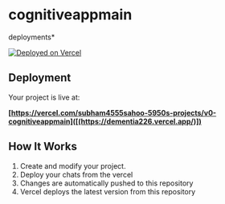 # cognitiveappmain
deployments*

[![Deployed on Vercel](https://img.shields.io/badge/Deployed%20on-Vercel-black?style=for-the-badge&logo=vercel)](https://dementia226.vercel.app/)

## Deployment

Your project is live at:

**[https://vercel.com/subham4555sahoo-5950s-projects/v0-cognitiveappmain]([(https://dementia226.vercel.app/)])**

## How It Works

1. Create and modify your project.
2. Deploy your chats from the vercel
3. Changes are automatically pushed to this repository
4. Vercel deploys the latest version from this repository
